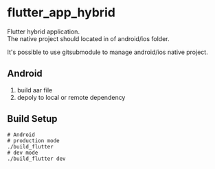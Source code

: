 # flutter_app_hybrid

Flutter hybrid application.  
The native project should located in of android/ios folder. 

It's possible to use gitsubmodule to manage android/ios native project.

## Android
1. build aar file
2. depoly to local or remote dependency

## Build Setup
```
# Android
# production mode
./build_flutter
# dev mode
./build_flutter dev
```
